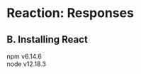 Reaction: Responses
===================

B. Installing React
-------------------
npm v6.14.6 <br/>
node v12.18.3

